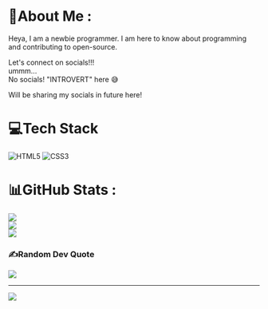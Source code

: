 # 💫About Me :
Heya,
I am a newbie programmer. I am here to know about programming and contributing to open-source.

Let's connect on socials!!!
<br>
ummm...
<br>
No socials! "INTROVERT" here 😅

Will be sharing my socials in future here!

# 💻Tech Stack
![HTML5](https://img.shields.io/badge/html5-%23E34F26.svg?style=for-the-badge&logo=html5&logoColor=white) ![CSS3](https://img.shields.io/badge/css3-%231572B6.svg?style=for-the-badge&logo=css3&logoColor=white)
# 📊GitHub Stats :
![](https://github-readme-stats.vercel.app/api?username=adit-eth&theme=dark&hide_border=false&include_all_commits=false&count_private=true)<br/>
![](https://github-readme-streak-stats.herokuapp.com/?user=adit-eth&theme=dark&hide_border=false)<br/>
![](https://github-readme-stats.vercel.app/api/top-langs/?username=adit-eth&theme=dark&hide_border=false&include_all_commits=false&count_private=true&layout=compact)

### ✍️Random Dev Quote
![](https://quotes-github-readme.vercel.app/api?type=horizontal&theme=dark)

---
[![](https://visitcount.itsvg.in/api?id=adit-eth&icon=0&color=0)](https://visitcount.itsvg.in)
